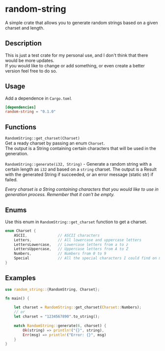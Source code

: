 # random-string
A simple crate that allows you to generate random strings based on a given charset and length.

## Description
This is just a test crate for my personal use, and I don't think that there would be more updates. <br>
If you would like to change or add something, or even create a better version feel free to do so. 

## Usage
Add a dependence in `Cargo.toml`
```toml
[dependencies]
random-string = "0.1.0"
``` 

## Functions

`RandomString::get_charset(Charset)` <br> 
Get a ready charset by passing an enum `Charset`. <br>
The output is a String containing certain characters that will be used in the generation.<br>
<br>
`RandomString::generate(i32, String)` - Generate a random string with a certain length as `i32` and based on a `string` charset. 
The output is a Result with the generated String if succeeded, or an error message (static str) if failed. 

*Every charset is a String containing characters that you would like to use in generation process.
Remember that it can't be empty.*

## Enums
Use this enum in `RandomString::get_charset` function to get a charset.
```rust
enum Charset {
    ASCII,              // ASCII characters
    Letters,            // All lowercase and uppercase letters
    LettersLowercase,   // Lowercase letters from a to z
    LettersUppercase,   // Uppercase letters from A to Z
    Numbers,            // Numbers from 0 to 9
    Special             // All the special characters I could find on my keyboard
}
```

## Examples
```rust
use random_string::{RandomString, Charset};

fn main() {
    
    let charset = RandomString::get_charset(Charset::Numbers);
    // or
    let charset = "1234567890".to_string();
    
    match RandomString::generate(6, charset) {
        Ok(string) => println!("{}", string),
        Err(msg) => println!("Error: {}", msg)
    }
}
```
